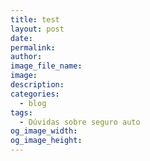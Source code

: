 ```yaml
---
title: test
layout: post
date:
permalink:
author:
image_file_name:
image:
description:
categories:
  - blog
tags:
  - Dúvidas sobre seguro auto
og_image_width:
og_image_height:
---
```

